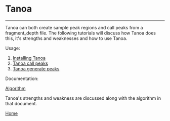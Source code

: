 # Tanoa
---
 
Tanoa can both create sample peak regions and call peaks from a fragment_depth file. The following tutorials 
will discuss how Tanoa does this, it's strengths and weaknesses and how to use Tanoa. 

Usage:

   1. [Installing Tanoa](../blob/dev/tutorials/installing-tanoa.md)
   2. [Tanoa call peaks](../blob/dev/tutorials/call-peaks.md)
   3. [Tanoa generate peaks](../blob/dev/tutorials/generate-peaks.md)

Documentation:

   [Algorithm](TanoaPeakSimulator/blob/dev/docs/algorithm.md)

Tanoa's strengths and weakness are discussed along with the algorithm in that document.

[Home](https://github.com/nowling-lab/TanoaPeakSimulator/tree/dev)
